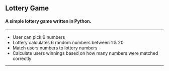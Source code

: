## Lottery Game

#### A simple lottery game written in Python.

---
* User can pick 6 numbers
* Lottery calculates 6 random numbers between 1 & 20
* Match users numbers to lottery numbers
* Calculate users winnings based on how many numbers were matched correctly
---